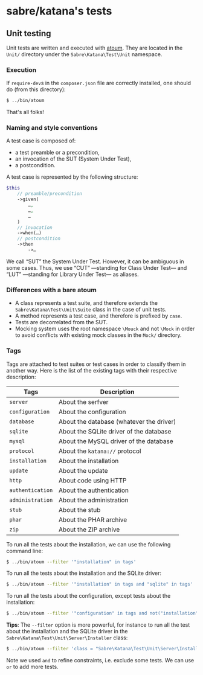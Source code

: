 # sabre/katana's tests

## Unit testing

Unit tests are written and executed with [atoum](http://atoum.org/). They are
located in the `Unit/` directory under the `Sabre\Katana\Test\Unit` namespace.

### Execution

If `require-dev`s in the `composer.json` file are correctly installed, one
should do (from this directory):

```sh
$ ../bin/atoum
```

That's all folks!

### Naming and style conventions

A test case is composed of:
  * a test preamble or a precondition,
  * an invocation of the SUT (System Under Test),
  * a postcondition.

A test case is represented by the following structure:

```php
$this
    // preamble/precondition
    ->given(
        …,
        …,
        …
    )
    // invocation
    ->when(…)
    // postcondition
    ->then
        ->…
```

We call “SUT” the System Under Test. However, it can be ambiguous in some cases.
Thus, we use “CUT” —standing for Class Under Test— and “LUT” —standing for
Library Under Test— as aliases.

### Differences with a bare atoum

  * A class represents a test suite, and therefore extends the
    `Sabre\Katana\Test\Unit\Suite` class in the case of unit tests.
  * A method represents a test case, and therefore is prefixed by `case`.
  * Tests are decorrelated from the SUT.
  * Mocking system uses the root namespace `\Mouck` and not `\Mock` in order to
    avoid conflicts with existing mock classes in the `Mock/` directory.

### Tags

Tags are attached to test suites or test cases in order to classify them in
another way. Here is the list of the existing tags with their respective
description:

| Tags             | Description                              |
|------------------|------------------------------------------|
| `server`         | About the serfver                        |
| `configuration`  | About the configuration                  |
| `database`       | About the database (whatever the driver) |
| `sqlite`         | About the SQLite driver of the database  |
| `mysql`          | About the MySQL driver of the database   |
| `protocol`       | About the `katana://` protocol           |
| `installation`   | About the installation                   |
| `update`         | About the update                         |
| `http`           | About code using HTTP                    |
| `authentication` | About the authentication                 |
| `administration` | About the administration                 |
| `stub`           | About the stub                           |
| `phar`           | About the PHAR archive                   |
| `zip`            | About the ZIP archive                    |

To run all the tests about the installation, we can use the following command
line:

```sh
$ ../bin/atoum --filter '"installation" in tags'
```

To run all the tests about the installation and the SQLite driver:

```sh
$ ../bin/atoum --filter '"installation" in tags and "sqlite" in tags'
```

To run all the tests about the configuration, except tests about the
installation:

```sh
$ ../bin/atoum --filter '"configuration" in tags and not("installation" in tags)'
```

**Tips**: The `--filter` option is more powerful, for instance to run all the
test about the installation and the SQLite driver in the
`Sabre\Katana\Test\Unit\Server\Installer` class:

```sh
$ ../bin/atoum --filter 'class = "Sabre\Katana\Test\Unit\Server\Installer" and "installation" in tags and "sqlite" in tags'
```

Note we used `and` to refine constraints, i.e. exclude some tests. We can use
`or` to add more tests.
